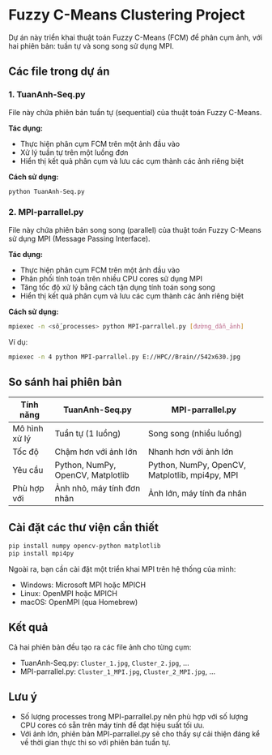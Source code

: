 # Fuzzy C-Means Clustering Project

Dự án này triển khai thuật toán Fuzzy C-Means (FCM) để phân cụm ảnh, với hai phiên bản: tuần tự và song song sử dụng MPI.

## Các file trong dự án

### 1. TuanAnh-Seq.py
File này chứa phiên bản tuần tự (sequential) của thuật toán Fuzzy C-Means.

**Tác dụng:**
- Thực hiện phân cụm FCM trên một ảnh đầu vào
- Xử lý tuần tự trên một luồng đơn
- Hiển thị kết quả phân cụm và lưu các cụm thành các ảnh riêng biệt

**Cách sử dụng:**
```bash
python TuanAnh-Seq.py
```

### 2. MPI-parrallel.py
File này chứa phiên bản song song (parallel) của thuật toán Fuzzy C-Means sử dụng MPI (Message Passing Interface).

**Tác dụng:**
- Thực hiện phân cụm FCM trên một ảnh đầu vào
- Phân phối tính toán trên nhiều CPU cores sử dụng MPI
- Tăng tốc độ xử lý bằng cách tận dụng tính toán song song
- Hiển thị kết quả phân cụm và lưu các cụm thành các ảnh riêng biệt

**Cách sử dụng:**
```bash
mpiexec -n <số_processes> python MPI-parrallel.py [đường_dẫn_ảnh]
```

Ví dụ:
```bash
mpiexec -n 4 python MPI-parrallel.py E://HPC//Brain//542x630.jpg
```

## So sánh hai phiên bản

| Tính năng | TuanAnh-Seq.py | MPI-parrallel.py |
|-----------|----------------|------------------|
| Mô hình xử lý | Tuần tự (1 luồng) | Song song (nhiều luồng) |
| Tốc độ | Chậm hơn với ảnh lớn | Nhanh hơn với ảnh lớn |
| Yêu cầu | Python, NumPy, OpenCV, Matplotlib | Python, NumPy, OpenCV, Matplotlib, mpi4py, MPI |
| Phù hợp với | Ảnh nhỏ, máy tính đơn nhân | Ảnh lớn, máy tính đa nhân |

## Cài đặt các thư viện cần thiết

```bash
pip install numpy opencv-python matplotlib
pip install mpi4py
```

Ngoài ra, bạn cần cài đặt một triển khai MPI trên hệ thống của mình:
- Windows: Microsoft MPI hoặc MPICH
- Linux: OpenMPI hoặc MPICH
- macOS: OpenMPI (qua Homebrew)

## Kết quả

Cả hai phiên bản đều tạo ra các file ảnh cho từng cụm:
- TuanAnh-Seq.py: `Cluster_1.jpg`, `Cluster_2.jpg`, ...
- MPI-parrallel.py: `Cluster_1_MPI.jpg`, `Cluster_2_MPI.jpg`, ...

## Lưu ý

- Số lượng processes trong MPI-parrallel.py nên phù hợp với số lượng CPU cores có sẵn trên máy tính để đạt hiệu suất tối ưu.
- Với ảnh lớn, phiên bản MPI-parrallel.py sẽ cho thấy sự cải thiện đáng kể về thời gian thực thi so với phiên bản tuần tự.
